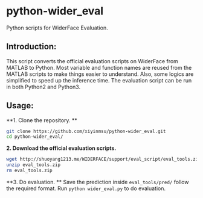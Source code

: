 # python-wider_eval
Python scripts for WiderFace Evaluation. 

## Introduction:
This script converts the official evaluation scripts on WiderFace from MATLAB to Python. 
Most variable and function names are reused from the MATLAB scripts to make things easier to understand. 
Also, some logics are simplified to speed up the inference time. 
The evaluation script can be run in both Python2 and Python3. 

## Usage:
**1. Clone the repository. **
```bash
git clone https://github.com/xiyinmsu/python-wider_eval.git
cd python-wider_eval/
```
**2. Download the official evaluation scripts.**
```bash
wget http://shuoyang1213.me/WIDERFACE/support/eval_script/eval_tools.zip
unzip eval_tools.zip
rm eval_tools.zip
```
**3. Do evaluation. **
Save the prediction inside `eval_tools/pred/` follow the required format. 
Run `python wider_eval.py` to do evaluation. 
 




